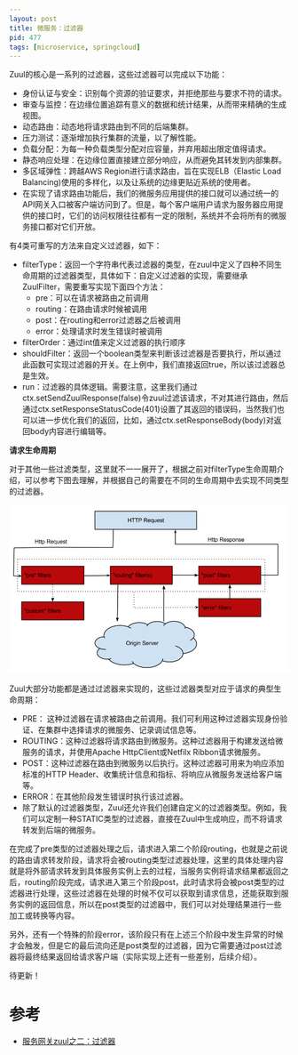 ```yaml
---
layout: post
title: 微服务：过滤器
pid: 477
tags: [microservice, springcloud]
---
```


Zuul的核心是一系列的过滤器，这些过滤器可以完成以下功能：

+ 身份认证与安全：识别每个资源的验证要求，并拒绝那些与要求不符的请求。
+ 审查与监控：在边缘位置追踪有意义的数据和统计结果，从而带来精确的生成视图。
+ 动态路由：动态地将请求路由到不同的后端集群。
+ 压力测试：逐渐增加执行集群的流量，以了解性能。
+ 负载分配：为每一种负载类型分配对应容量，并弃用超出限定值得请求。
+ 静态响应处理：在边缘位置直接建立部分响应，从而避免其转发到内部集群。
+ 多区域弹性：跨越AWS Region进行请求路由，旨在实现ELB（Elastic Load Balancing)使用的多样化，以及让系统的边缘更贴近系统的使用者。
+ 在实现了请求路由功能后，我们的微服务应用提供的接口就可以通过统一的API网关入口被客户端访问到了。但是，每个客户端用户请求为服务器应用提供的接口时，它们的访问权限往往都有一定的限制，系统并不会将所有的微服务接口都对它们开放。

有4类可重写的方法来自定义过滤器，如下：

+ filterType：返回一个字符串代表过滤器的类型，在zuul中定义了四种不同生命周期的过滤器类型，具体如下：自定义过滤器的实现，需要继承ZuulFilter，需要重写实现下面四个方法：
  + pre：可以在请求被路由之前调用
  + routing：在路由请求时候被调用
  + post：在routing和error过滤器之后被调用
  + error：处理请求时发生错误时被调用
+ filterOrder：通过int值来定义过滤器的执行顺序
+ shouldFilter：返回一个boolean类型来判断该过滤器是否要执行，所以通过此函数可实现过滤器的开关。在上例中，我们直接返回true，所以该过滤器总是生效。
+ run：过滤器的具体逻辑。需要注意，这里我们通过ctx.setSendZuulResponse(false)令zuul过滤该请求，不对其进行路由，然后通过ctx.setResponseStatusCode(401)设置了其返回的错误码，当然我们也可以进一步优化我们的返回，比如，通过ctx.setResponseBody(body)对返回body内容进行编辑等。

**请求生命周期**

对于其他一些过滤类型，这里就不一一展开了，根据之前对filterType生命周期介绍，可以参考下图去理解，并根据自己的需要在不同的生命周期中去实现不同类型的过滤器。

![](/uploads/2019/08/25-04.png)

Zuul大部分功能都是通过过滤器来实现的，这些过滤器类型对应于请求的典型生命周期：

+ PRE： 这种过滤器在请求被路由之前调用。我们可利用这种过滤器实现身份验证、在集群中选择请求的微服务、记录调试信息等。
+ ROUTING：这种过滤器将请求路由到微服务。这种过滤器用于构建发送给微服务的请求，并使用Apache HttpClient或Netfilx Ribbon请求微服务。
+ POST：这种过滤器在路由到微服务以后执行。这种过滤器可用来为响应添加标准的HTTP Header、收集统计信息和指标、将响应从微服务发送给客户端等。
+ ERROR：在其他阶段发生错误时执行该过滤器。
+ 除了默认的过滤器类型，Zuul还允许我们创建自定义的过滤器类型。例如，我们可以定制一种STATIC类型的过滤器，直接在Zuul中生成响应，而不将请求转发到后端的微服务。

在完成了pre类型的过滤器处理之后，请求进入第二个阶段routing，也就是之前说的路由请求转发阶段，请求将会被routing类型过滤器处理，这里的具体处理内容就是将外部请求转发到具体服务实例上去的过程，当服务实例将请求结果都返回之后，routing阶段完成，请求进入第三个阶段post，此时请求将会被post类型的过滤器进行处理，这些过滤器在处理的时候不仅可以获取到请求信息，还能获取到服务实例的返回信息，所以在post类型的过滤器中，我们可以对处理结果进行一些加工或转换等内容。

另外，还有一个特殊的阶段error，该阶段只有在上述三个阶段中发生异常的时候才会触发，但是它的最后流向还是post类型的过滤器，因为它需要通过post过滤器将最终结果返回给请求客户端（实际实现上还有一些差别，后续介绍）。


待更新！























# 参考

+ [服务网关zuul之二：过滤器](https://www.cnblogs.com/duanxz/p/7542150.html)